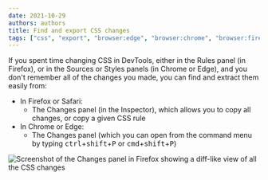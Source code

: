 ```yaml
---
date: 2021-10-29
authors: authors
title: Find and export CSS changes
tags: ["css", "export", "browser:edge", "browser:chrome", "browser:firefox", "browser:safari"]
---
```

If you spent time changing CSS in DevTools, either in the Rules panel (in Firefox), or in the Sources or Styles panels (in Chrome or Edge), and you don't remember all of the changes you made, you can find and extract them easily from:

* In Firefox or Safari:
  * The Changes panel (in the Inspector), which allows you to copy all changes, or copy a given CSS rule
* In Chrome or Edge:
  * The Changes panel (which you can open from the command menu by typing <kbd>ctrl</kbd>+<kbd>shift</kbd>+<kbd>P</kbd> or <kbd>cmd</kbd>+<kbd>shift</kbd>+<kbd>P</kbd>)

![Screenshot of the Changes panel in Firefox showing a diff-like view of all the CSS changes](/assets/img/find-css-changes.png)